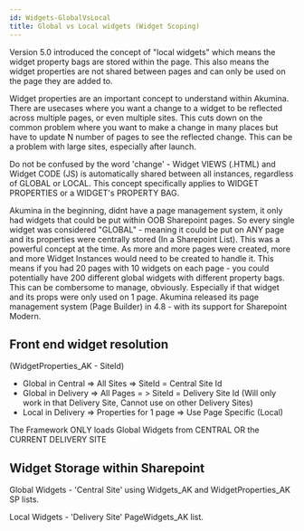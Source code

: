 ```yaml
---
id: Widgets-GlobalVsLocal
title: Global vs Local widgets (Widget Scoping)
---
```


Version 5.0 introduced the concept of "local widgets" which means the widget property bags are stored within the page.  This also means the widget properties are not shared between pages and can only be used on the page they are added to.

Widget properties are an important concept to understand within Akumina.  There are usecases where you want a change to a widget to be reflected across multiple pages, or even multiple sites.  This cuts down on the common problem where you want to make a change in many places but have to update N number of pages to see the reflected change.  This can be a problem with large sites, especially after launch.

Do not be confused by the word 'change' - Widget VIEWS (.HTML) and Widget CODE (JS) is automatically shared between all instances, regardless of GLOBAL or LOCAL.  This concept specifically applies to WIDGET PROPERTIES or a WIDGET's PROPERTY BAG.

Akumina in the beginning, didnt have a page management system, it only had widgets that could be put within OOB Sharepoint pages.  So every single widget was considered "GLOBAL" - meaning it could be put on ANY page and its properties were centrally stored (In a Sharepoint List).  This was a powerful concept at the time.  As more and more pages were created, more and more Widget Instances would need to be created to handle it.  This means if you had 20 pages with 10 widgets on each page - you could potentially have 200 different global widgets with different property bags.  This can be combersome to manage, obviously. Especially if that widget and its props were only used on 1 page. Akumina released its page management system (Page Builder) in 4.8 - with its support for Sharepoint Modern.

## Front end widget resolution

(WidgetProperties_AK - SiteId)

* Global in Central => All Sites => SiteId = Central Site Id
* Global in Delivery => All Pages = > SiteId = Delivery Site Id  (Will only work in that Delivery Site, Cannot use on other Delivery Sites)
* Local in Delivery => Properties for 1 page => Use Page Specific (Local)

The Framework ONLY loads Global Widgets from CENTRAL OR the CURRENT DELIVERY SITE

## Widget Storage within Sharepoint ###

Global Widgets - 'Central Site' using Widgets_AK and WidgetProperties_AK SP lists.

Local Widgets - 'Delivery Site' PageWidgets_AK list.


